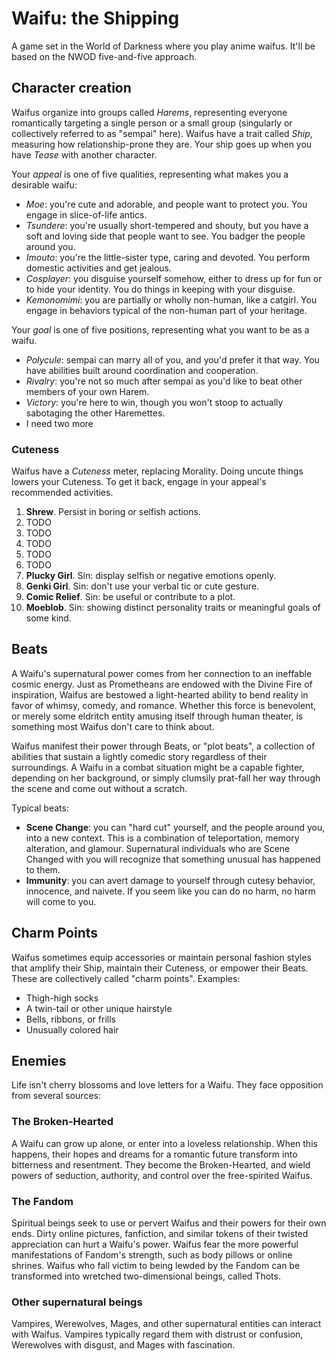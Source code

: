 <!-- TITLE: Waifu The Shipping -->
<!-- SUBTITLE: A quick summary of Waifu The Shipping -->

# Waifu: the Shipping

A game set in the World of Darkness where you play anime waifus. It'll be based on the NWOD five-and-five approach.

## Character creation

Waifus organize into groups called *Harems*, representing everyone romantically targeting a single person or a small group (singularly or collectively referred to as "sempai" here). Waifus have a trait called *Ship*, measuring how relationship-prone they are. Your ship goes up when you have *Tease* with another character.

Your *appeal* is one of five qualities, representing what makes you a desirable waifu:

* *Moe*: you're cute and adorable, and people want to protect you. You engage in slice-of-life antics.
* *Tsundere*: you're usually short-tempered and shouty, but you have a soft and loving side that people want to see. You badger the people around you.
* *Imouto*: you're the little-sister type, caring and devoted. You perform domestic activities and get jealous.
* *Cosplayer*: you disguise yourself somehow, either to dress up for fun or to hide your identity. You do things in keeping with your disguise.
* *Kemonomimi*: you are partially or wholly non-human, like a catgirl. You engage in behaviors typical of the non-human part of your heritage.

Your *goal* is one of five positions, representing what you want to be as a waifu.

* *Polycule*: sempai can marry all of you, and you'd prefer it that way. You have abilities built around coordination and cooperation.
* *Rivalry*: you're not so much after sempai as you'd like to beat other members of your own Harem.
* *Victory*: you're here to win, though you won't stoop to actually sabotaging the other Haremettes.
* I need two more

### Cuteness

Waifus have a *Cuteness* meter, replacing Morality. Doing uncute things lowers your Cuteness. To get it back, engage in your appeal's recommended activities.

1. **Shrew**. Persist in boring or selfish actions.
2. TODO
3. TODO
4. TODO
5. TODO
6. TODO
7. **Plucky Girl**. Sin: display selfish or negative emotions openly.
8. **Genki Girl**. Sin: don't use your verbal tic or cute gesture.
9. **Comic Relief**. Sin: be useful or contribute to a plot.
10. **Moeblob**. Sin: showing distinct personality traits or meaningful goals of some kind.

## Beats

A Waifu's supernatural power comes from her connection to an ineffable cosmic energy. Just as Prometheans are endowed with the Divine Fire of inspiration, Waifus are bestowed a light-hearted ability to bend reality in favor of whimsy, comedy, and romance. Whether this force is benevolent, or merely some eldritch entity amusing itself through human theater, is something most Waifus don't care to think about.

Waifus manifest their power through Beats, or "plot beats", a collection of abilities that sustain a lightly comedic story regardless of their surroundings. A Waifu in a combat situation might be a capable fighter, depending on her background, or simply clumsily prat-fall her way through the scene and come out without a scratch.

Typical beats:

* **Scene Change**: you can "hard cut" yourself, and the people around you, into a new context. This is a combination of teleportation, memory alteration, and glamour. Supernatural individuals who are Scene Changed with you will recognize that something unusual has happened to them.
* **Immunity**: you can avert damage to yourself through cutesy behavior, innocence, and naivete. If you seem like you can do no harm, no harm will come to you.

## Charm Points

Waifus sometimes equip accessories or maintain personal fashion styles that amplify their Ship, maintain their Cuteness, or empower their Beats. These are collectively called "charm points". Examples:

* Thigh-high socks
* A twin-tail or other unique hairstyle
* Bells, ribbons, or frills
* Unusually colored hair

## Enemies

Life isn't cherry blossoms and love letters for a Waifu. They face opposition from several sources:

### The Broken-Hearted

A Waifu can grow up alone, or enter into a loveless relationship. When this happens, their hopes and dreams for a romantic future transform into bitterness and resentment. They become the Broken-Hearted, and wield powers of seduction, authority, and control over the free-spirited Waifus.

### The Fandom

Spiritual beings seek to use or pervert Waifus and their powers for their own ends. Dirty online pictures, fanfiction, and similar tokens of their twisted appreciation can hurt a Waifu's power. Waifus fear the more powerful manifestations of Fandom's strength, such as body pillows or online shrines. Waifus who fall victim to being lewded by the Fandom can be transformed into wretched two-dimensional beings, called Thots.

### Other supernatural beings

Vampires, Werewolves, Mages, and other supernatural entities can interact with Waifus. Vampires typically regard them with distrust or confusion, Werewolves with disgust, and Mages with fascination.